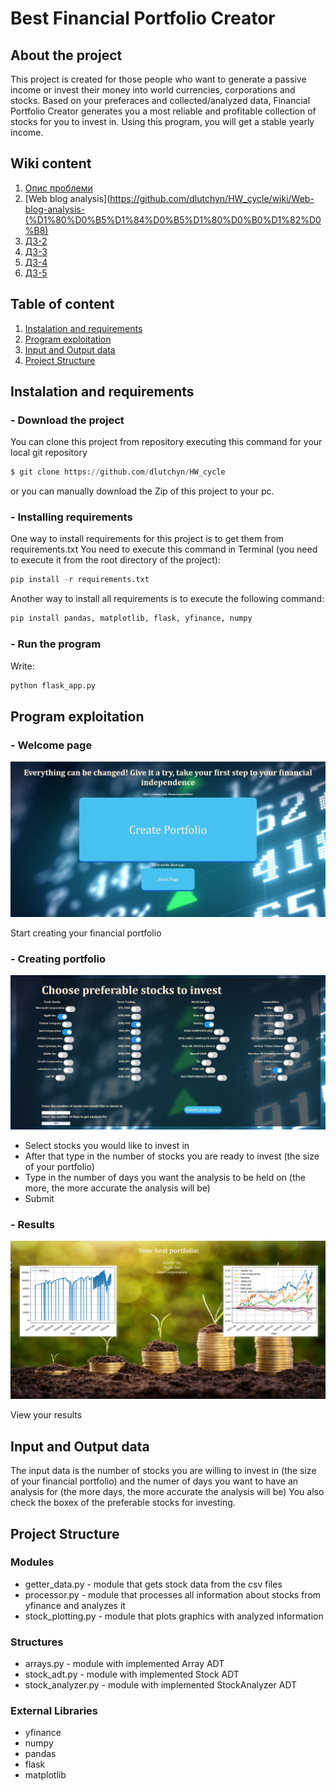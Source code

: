 <h1>Best Financial Portfolio Creator</h1>

<h2> About the project</h2>
This project is created for those people who want to generate a passive income
or invest their money into world currencies, corporations and stocks. Based on your preferaces and 
collected/analyzed data, Financial Portfolio Creator generates you a most reliable and profitable 
collection of stocks for you to invest in. Using this program, you will get a stable yearly income.

## Wiki content

1. [Опис проблеми](https://github.com/dlutchyn/HW_cycle/wiki/%D0%9E%D0%BF%D0%B8%D1%81-%D0%BF%D1%80%D0%BE%D0%B1%D0%BB%D0%B5%D0%BC%D0%B8)
2. [Web blog analysis](https://github.com/dlutchyn/HW_cycle/wiki/Web-blog-analysis-(%D1%80%D0%B5%D1%84%D0%B5%D1%80%D0%B0%D1%82%D0%B8)
3. [ДЗ-2](https://github.com/dlutchyn/HW_cycle/wiki/%D0%94%D0%B7---2)
4. [ДЗ-3](https://github.com/dlutchyn/HW_cycle/wiki/%D0%94%D0%B7---3)
5. [ДЗ-4]()
6. [ДЗ-5](https://github.com/dlutchyn/HW_cycle/wiki/%D0%94%D0%B7---5)

## Table of content

1. [Instalation and requirements](#instalation-and-requirements)
2. [Program exploitation](#program-exploitation)
3. [Input and Output data](#input-and-output-data)
4. [Project Structure](#project-structure)

## Instalation and requirements

<h3> - Download the project</h3>
You can clone this project from repository executing this command for your local git repository

```python 
$ git clone https://github.com/dlutchyn/HW_cycle
```
or you can manually download the Zip of this project to your pc.

<h3> - Installing requirements</h3>
One way to install requirements for this project is to get them from requirements.txt
You need to execute this command in Terminal (you need to execute it from the root directory of the project):

```python
pip install -r requirements.txt
```
Another way to install all requirements is to execute the following command:

```python 
pip install pandas, matplotlib, flask, yfinance, numpy
```
<h3> - Run the program</h3>
Write:

```python
python flask_app.py
```

## Program exploitation
<h3> - Welcome page</h3>

![](/static/images/welcome.png)

Start creating your financial portfolio

<h3> - Creating portfolio</h3>

![](/static/images/stock.png)

- Select stocks you would like to invest in
- After that type in the number of stocks you are ready to invest (the size of your portfolio)
- Type in the number of days you want the analysis to be held on 
(the more, the more accurate the analysis will be)
- Submit

<h3> - Results</h3>

![](/static/images/result.png)

View your results

## Input and Output data
The input data is the number of stocks you are willing to invest in (the size of your financial portfolio)
and the numer of days you want to have an analysis for (the more days, the more accurate the analysis will be)
You also check the boxex of the preferable stocks for investing.

## Project Structure
<h3>Modules</h3>

* getter_data.py - module that gets stock data from the csv files 
* processor.py - module that processes all information about stocks from yfinance and analyzes it
* stock_plotting.py - module that plots graphics with analyzed information

<h3>Structures</h3>

* arrays.py - module with implemented Array ADT
* stock_adt.py - module with implemented Stock ADT
* stock_analyzer.py - module with implemented StockAnalyzer ADT

<h3>External Libraries</h3>

* yfinance
* numpy
* pandas
* flask
* matplotlib



